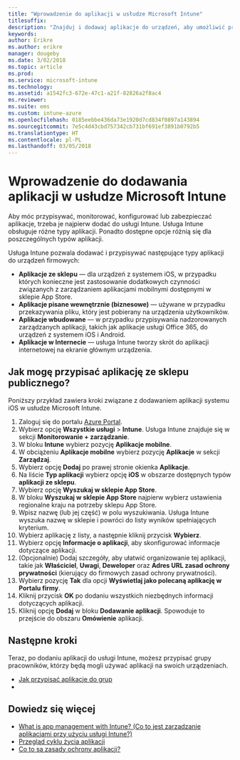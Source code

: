 ```yaml
---
title: "Wprowadzenie do aplikacji w usłudze Microsoft Intune"
titlesuffix: 
description: "Znajduj i dodawaj aplikacje do urządzeń, aby umożliwić pracownikom wykonywanie zadań."
keywords: 
author: Erikre
ms.author: erikre
manager: dougeby
ms.date: 3/02/2018
ms.topic: article
ms.prod: 
ms.service: microsoft-intune
ms.technology: 
ms.assetid: a1542fc3-672e-47c1-a21f-82826a2f8ac4
ms.reviewer: 
ms.suite: ems
ms.custom: intune-azure
ms.openlocfilehash: 0185eebbe436da73e1920d7cd834f0897a143894
ms.sourcegitcommit: 7e5c4d43cbd757342cb731bf691ef3891b0792b5
ms.translationtype: HT
ms.contentlocale: pl-PL
ms.lasthandoff: 03/05/2018
---
```

# <a name="get-started-with-adding-apps-in-microsoft-intune"></a>Wprowadzenie do dodawania aplikacji w usłudze Microsoft Intune

Aby móc przypisywać, monitorować, konfigurować lub zabezpieczać aplikacje, trzeba je najpierw dodać do usługi Intune. Usługa Intune obsługuje różne typy aplikacji. Ponadto dostępne opcje różnią się dla poszczególnych typów aplikacji.

Usługa Intune pozwala dodawać i przypisywać następujące typy aplikacji do urządzeń firmowych:
- **Aplikacje ze sklepu** — dla urządzeń z systemem iOS, w przypadku których konieczne jest zastosowanie dodatkowych czynności związanych z zarządzaniem aplikacjami mobilnymi dostępnymi w sklepie App Store.
- **Aplikacje pisane wewnętrznie (biznesowe)** — używane w przypadku przekazywania pliku, który jest pobierany na urządzenia użytkowników.
- **Aplikacje wbudowane** — w przypadku przypisywania nadzorowanych zarządzanych aplikacji, takich jak aplikacje usługi Office 365, do urządzeń z systemem iOS i Android. 
- **Aplikacje w Internecie** — usługa Intune tworzy skrót do aplikacji internetowej na ekranie głównym urządzenia.

## <a name="how-do-i-assign-a-public-store-app"></a>Jak mogę przypisać aplikację ze sklepu publicznego?

Poniższy przykład zawiera kroki związane z dodawaniem aplikacji systemu iOS w usłudze Microsoft Intune.

1. Zaloguj się do portalu [Azure Portal](https://portal.azure.com).
2. Wybierz opcję **Wszystkie usługi** > **Intune**. Usługa Intune znajduje się w sekcji **Monitorowanie + zarządzanie**.
3. W bloku **Intune** wybierz pozycję **Aplikacje mobilne**.
4. W obciążeniu **Aplikacje mobilne** wybierz pozycję **Aplikacje** w sekcji **Zarządzaj**.
5. Wybierz opcję **Dodaj** po prawej stronie okienka **Aplikacje**.
6. Na liście **Typ aplikacji** wybierz opcję **iOS** w obszarze dostępnych typów **aplikacji ze sklepu**.
6. Wybierz opcję **Wyszukaj w sklepie App Store**.
7. W bloku **Wyszukaj w sklepie App Store** najpierw wybierz ustawienia regionalne kraju na potrzeby sklepu App Store.
8. Wpisz nazwę (lub jej część) w polu wyszukiwania. Usługa Intune wyszuka nazwę w sklepie i powróci do listy wyników spełniających kryterium.
9. Wybierz aplikację z listy, a następnie kliknij przycisk **Wybierz**.
10. Wybierz opcję **Informacje o aplikacji**, aby skonfigurować informacje dotyczące aplikacji.
11. (Opcjonalnie) Dodaj szczegóły, aby ułatwić organizowanie tej aplikacji, takie jak **Właściciel**, **Uwagi**, **Deweloper** oraz **Adres URL zasad ochrony prywatności** (kierujący do firmowych zasad ochrony prywatności).
12. Wybierz pozycję **Tak** dla opcji **Wyświetlaj jako polecaną aplikację w Portalu firmy**. 
13. Kliknij przycisk **OK** po dodaniu wszystkich niezbędnych informacji dotyczących aplikacji.
14. Kliknij opcję **Dodaj** w bloku **Dodawanie aplikacji**. Spowoduje to przejście do obszaru **Omówienie** aplikacji. 

## <a name="next-steps"></a>Następne kroki

Teraz, po dodaniu aplikacji do usługi Intune, możesz przypisać grupy pracowników, którzy będą mogli używać aplikacji na swoich urządzeniach.

- [Jak przypisać aplikacje do grup](apps-deploy.md)
- 
## <a name="learn-more"></a>Dowiedz się więcej

* [What is app management with Intune? (Co to jest zarządzanie aplikacjami przy użyciu usługi Intune?)](app-management.md)
* [Przegląd cyklu życia aplikacji](app-lifecycle.md)
* [Co to są zasady ochrony aplikacji?](app-protection-policy.md)
